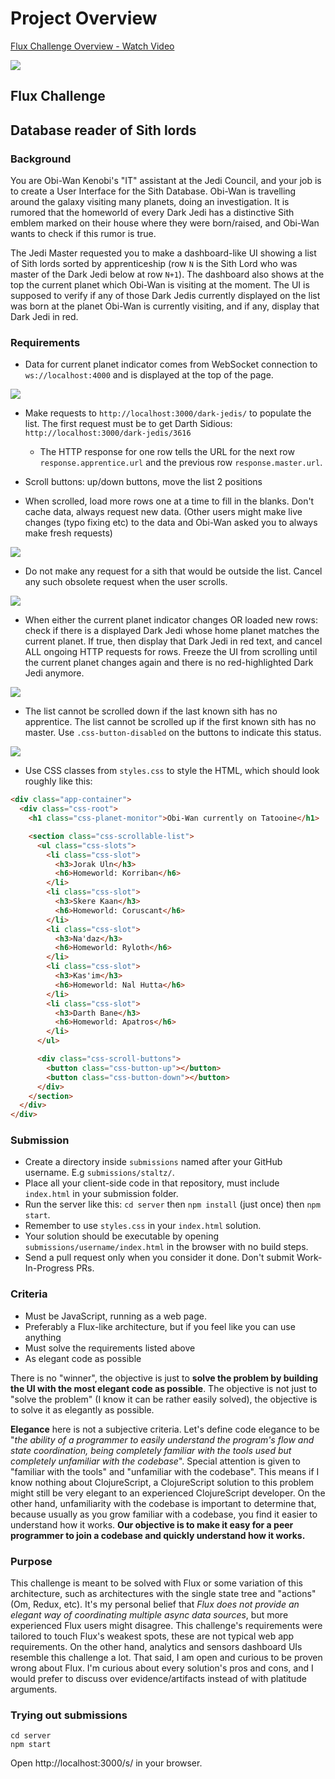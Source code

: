 # Project Overview

<a href="https://www.loom.com/share/d19842c0cfc7492e88bb7ec54f793a48"> <p>Flux Challenge Overview - Watch Video</p> <img style="max-width:300px;" src="https://cdn.loom.com/sessions/thumbnails/d19842c0cfc7492e88bb7ec54f793a48-with-play.gif"> </a>



## Flux Challenge

## Database reader of Sith lords

### Background

You are Obi-Wan Kenobi's "IT" assistant at the Jedi Council, and your job is to create a User Interface for the Sith Database. Obi-Wan is travelling around the galaxy visiting many planets, doing an investigation. It is rumored that the homeworld of every Dark Jedi has a distinctive Sith emblem marked on their house where they were born/raised, and Obi-Wan wants to check if this rumor is true.

The Jedi Master requested you to make a dashboard-like UI showing a list of Sith lords sorted by apprenticeship (row `N` is the Sith Lord who was master of the Dark Jedi below at row `N+1`). The dashboard also shows at the top the current planet which Obi-Wan is visiting at the moment. The UI is supposed to verify if any of those Dark Jedis currently displayed on the list was born at the planet Obi-Wan is currently visiting, and if any, display that Dark Jedi in red.

### Requirements

- Data for current planet indicator comes from WebSocket connection to `ws://localhost:4000` and is displayed at the top of the page.

![](docs/1.gif)

- Make requests to `http://localhost:3000/dark-jedis/` to populate the list. The first request must be to get Darth Sidious: `http://localhost:3000/dark-jedis/3616`
    * The HTTP response for one row tells the URL for the next row `response.apprentice.url` and the previous row `response.master.url`.

- Scroll buttons: up/down buttons, move the list 2 positions

- When scrolled, load more rows one at a time to fill in the blanks. Don't cache data, always request new data. (Other users might make live changes (typo fixing etc) to the data and Obi-Wan asked you to always make fresh requests)

![](docs/2.gif)

- Do not make any request for a sith that would be outside the list. Cancel any such obsolete request when the user scrolls.

![](docs/3.gif)

- When either the current planet indicator changes OR loaded new rows: check if there is a displayed Dark Jedi whose home planet matches the current planet. If true, then display that Dark Jedi in red text, and cancel ALL ongoing HTTP requests for rows. Freeze the UI from scrolling until the current planet changes again and there is no red-highlighted Dark Jedi anymore.

![](docs/4.gif)

- The list cannot be scrolled down if the last known sith has no apprentice. The list cannot be scrolled up if the first known sith has no master. Use `.css-button-disabled` on the buttons to indicate this status.

![](docs/5.gif)

- Use CSS classes from `styles.css` to style the HTML, which should look roughly like this:
```html
<div class="app-container">
  <div class="css-root">
    <h1 class="css-planet-monitor">Obi-Wan currently on Tatooine</h1>

    <section class="css-scrollable-list">
      <ul class="css-slots">
        <li class="css-slot">
          <h3>Jorak Uln</h3>
          <h6>Homeworld: Korriban</h6>
        </li>
        <li class="css-slot">
          <h3>Skere Kaan</h3>
          <h6>Homeworld: Coruscant</h6>
        </li>
        <li class="css-slot">
          <h3>Na'daz</h3>
          <h6>Homeworld: Ryloth</h6>
        </li>
        <li class="css-slot">
          <h3>Kas'im</h3>
          <h6>Homeworld: Nal Hutta</h6>
        </li>
        <li class="css-slot">
          <h3>Darth Bane</h3>
          <h6>Homeworld: Apatros</h6>
        </li>
      </ul>

      <div class="css-scroll-buttons">
        <button class="css-button-up"></button>
        <button class="css-button-down"></button>
      </div>
    </section>
  </div>
</div>
```


### Submission

- Create a directory inside `submissions` named after your GitHub username. E.g `submissions/staltz/`.
- Place all your client-side code in that repository, must include `index.html` in your submission folder.
- Run the server like this: `cd server` then `npm install` (just once) then `npm start`.
- Remember to use `styles.css` in your `index.html` solution.
- Your solution should be executable by opening `submissions/username/index.html` in the browser with no build steps.
- Send a pull request only when you consider it done. Don't submit Work-In-Progress PRs.

### Criteria

- Must be JavaScript, running as a web page.
- Preferably a Flux-like architecture, but if you feel like you can use anything
- Must solve the requirements listed above
- As elegant code as possible

There is no "winner", the objective is just to **solve the problem by building the UI with the most elegant code as possible**. The objective is not just to "solve the problem" (I know it can be rather easily solved), the objective is to solve it as elegantly as possible.

**Elegance** here is not a subjective criteria. Let's define code elegance to be "*the ability of a programmer to easily understand the program's flow and state coordination, being completely familiar with the tools used but completely unfamiliar with the codebase*". Special attention is given to "familiar with the tools" and "unfamiliar with the codebase". This means if I know nothing about ClojureScript, a ClojureScript solution to this problem might still be very elegant to an experienced ClojureScript developer. On the other hand, unfamiliarity with the codebase is important to determine that, because usually as you grow familiar with a codebase, you find it easier to understand how it works. **Our objective is to make it easy for a peer programmer to join a codebase and quickly understand how it works.**

### Purpose

This challenge is meant to be solved with Flux or some variation of this architecture, such as architectures with the single state tree and "actions" (Om, Redux, etc). It's my personal belief that *Flux does not provide an elegant way of coordinating multiple async data sources*, but more experienced Flux users might disagree. This challenge's requirements were tailored to touch Flux's weakest spots, these are not typical web app requirements. On the other hand, analytics and sensors dashboard UIs resemble this challenge a lot. That said, I am open and curious to be proven wrong about Flux. I'm curious about every solution's pros and cons, and I would prefer to discuss over evidence/artifacts instead of with platitude arguments.

### Trying out submissions

```
cd server
npm start
```
Open http://localhost:3000/s/ in your browser.
